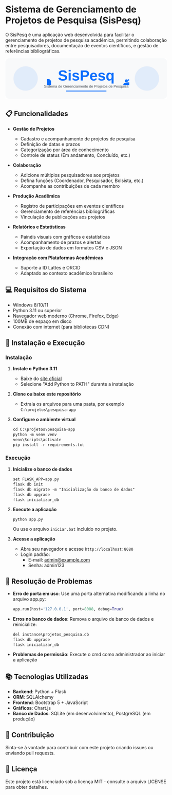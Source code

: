 # Sistema de Gerenciamento de Projetos de Pesquisa (SisPesq)

O SisPesq é uma aplicação web desenvolvida para facilitar o gerenciamento de projetos de pesquisa acadêmica, permitindo colaboração entre pesquisadores, documentação de eventos científicos, e gestão de referências bibliográficas.

![SisPesq Logo](static/img/logo.svg)

## 📋 Funcionalidades

- **Gestão de Projetos**
  - Cadastro e acompanhamento de projetos de pesquisa
  - Definição de datas e prazos
  - Categorização por área de conhecimento
  - Controle de status (Em andamento, Concluído, etc.)

- **Colaboração**
  - Adicione múltiplos pesquisadores aos projetos
  - Defina funções (Coordenador, Pesquisador, Bolsista, etc.)
  - Acompanhe as contribuições de cada membro

- **Produção Acadêmica**
  - Registro de participações em eventos científicos
  - Gerenciamento de referências bibliográficas
  - Vinculação de publicações aos projetos

- **Relatórios e Estatísticas**
  - Painéis visuais com gráficos e estatísticas
  - Acompanhamento de prazos e alertas
  - Exportação de dados em formatos CSV e JSON

- **Integração com Plataformas Acadêmicas**
  - Suporte a ID Lattes e ORCID
  - Adaptado ao contexto acadêmico brasileiro

## 💻 Requisitos do Sistema

- Windows 8/10/11
- Python 3.11 ou superior
- Navegador web moderno (Chrome, Firefox, Edge)
- 100MB de espaço em disco
- Conexão com internet (para bibliotecas CDN)

## 🚀 Instalação e Execução

### Instalação

1. **Instale o Python 3.11**
   - Baixe do [site oficial](https://www.python.org/downloads/windows/)
   - Selecione "Add Python to PATH" durante a instalação

2. **Clone ou baixe este repositório**
   - Extraia os arquivos para uma pasta, por exemplo `C:\projetos\pesquisa-app`

3. **Configure o ambiente virtual**
   ```
   cd C:\projetos\pesquisa-app
   python -m venv venv
   venv\Scripts\activate
   pip install -r requirements.txt
   ```

### Execução

1. **Inicialize o banco de dados**
   ```
   set FLASK_APP=app.py
   flask db init
   flask db migrate -m "Inicialização do banco de dados"
   flask db upgrade
   flask inicializar_db
   ```

2. **Execute a aplicação**
   ```
   python app.py
   ```
   Ou use o arquivo `iniciar.bat` incluído no projeto.

3. **Acesse a aplicação**
   - Abra seu navegador e acesse `http://localhost:8080`
   - Login padrão:
     - E-mail: admin@example.com
     - Senha: admin123

## 🔧 Resolução de Problemas

- **Erro de porta em uso**: Use uma porta alternativa modificando a linha no arquivo app.py:
  ```python
  app.run(host='127.0.0.1', port=8088, debug=True)
  ```

- **Erros no banco de dados**: Remova o arquivo de banco de dados e reinicialize:
  ```
  del instance\projetos_pesquisa.db
  flask db upgrade
  flask inicializar_db
  ```

- **Problemas de permissão**: Execute o cmd como administrador ao iniciar a aplicação

## 📚 Tecnologias Utilizadas

- **Backend**: Python + Flask
- **ORM**: SQLAlchemy
- **Frontend**: Bootstrap 5 + JavaScript
- **Gráficos**: Chart.js
- **Banco de Dados**: SQLite (em desenvolvimento), PostgreSQL (em produção)

## 🤝 Contribuição

Sinta-se à vontade para contribuir com este projeto criando issues ou enviando pull requests.

## 📄 Licença

Este projeto está licenciado sob a licença MIT - consulte o arquivo LICENSE para obter detalhes.
